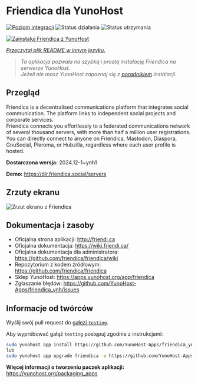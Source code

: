 <!--
To README zostało automatycznie wygenerowane przez <https://github.com/YunoHost/apps/tree/master/tools/readme_generator>
Nie powinno być ono edytowane ręcznie.
-->

# Friendica dla YunoHost

[![Poziom integracji](https://apps.yunohost.org/badge/integration/friendica)](https://ci-apps.yunohost.org/ci/apps/friendica/)
![Status działania](https://apps.yunohost.org/badge/state/friendica)
![Status utrzymania](https://apps.yunohost.org/badge/maintained/friendica)

[![Zainstaluj Friendica z YunoHost](https://install-app.yunohost.org/install-with-yunohost.svg)](https://install-app.yunohost.org/?app=friendica)

*[Przeczytaj plik README w innym języku.](./ALL_README.md)*

> *Ta aplikacja pozwala na szybką i prostą instalację Friendica na serwerze YunoHost.*  
> *Jeżeli nie masz YunoHost zapoznaj się z [poradnikiem](https://yunohost.org/install) instalacji.*

## Przegląd

Friendica is a decentralised communications platform that integrates social communication. The platform links to independent social projects and corporate services.  
Friendica connects you effortlessly to a federated communications network of several thousand servers, with more than half a million user registrations. You can directly connect to anyone on Friendica, Mastodon, Diaspora, GnuSocial, Pleroma, or Hubzilla, regardless where each user profile is hosted.


**Dostarczona wersja:** 2024.12-1~ynh1

**Demo:** <https://dir.friendica.social/servers>

## Zrzuty ekranu

![Zrzut ekranu z Friendica](./doc/screenshots/friendica-vier-profile.png)

## Dokumentacja i zasoby

- Oficjalna strona aplikacji: <http://friendi.ca>
- Oficjalna dokumentacja: <https://wiki.friendi.ca/>
- Oficjalna dokumentacja dla administratora: <https://github.com/friendica/friendica/wiki>
- Repozytorium z kodem źródłowym: <https://github.com/friendica/friendica>
- Sklep YunoHost: <https://apps.yunohost.org/app/friendica>
- Zgłaszanie błędów: <https://github.com/YunoHost-Apps/friendica_ynh/issues>

## Informacje od twórców

Wyślij swój pull request do [gałęzi `testing`](https://github.com/YunoHost-Apps/friendica_ynh/tree/testing).

Aby wypróbować gałąź `testing` postępuj zgodnie z instrukcjami:

```bash
sudo yunohost app install https://github.com/YunoHost-Apps/friendica_ynh/tree/testing --debug
lub
sudo yunohost app upgrade friendica -u https://github.com/YunoHost-Apps/friendica_ynh/tree/testing --debug
```

**Więcej informacji o tworzeniu paczek aplikacji:** <https://yunohost.org/packaging_apps>
